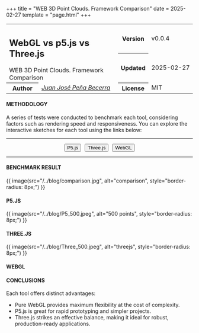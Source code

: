 +++
title = "WEB 3D Point Clouds. Framework Comparison"
date = 2025-02-27
template = "page.html"
+++

<table class="header">
 <tr>
    <td colspan="2" rowspan="2" class="width-auto">
      <h2 class="title">WebGL vs p5.js vs Three.js</h2>
      <span class="subtitle">WEB 3D Point Clouds. Framework Comparison</span>
    </td>
    <th>Version</th>
    <td class="width-min">v0.0.4</td>
  </tr>
  <tr>
    <th>Updated</th>
    <td class="width-min"><time style="white-space: pre;">2025-02-27</time></td>
  </tr>
  <tr>
    <th class="width-min">Author</th>
    <td class="width-auto"><a href="https://mainpage.me/catblue44"><cite> Juan José Peña Becerra
</cite></a></td>
    <th class="width-min">License</th>
    <td>MIT</td>
  </tr>
</table>


#### METHODOLOGY
<p>A series of tests were conducted to benchmark each tool, considering factors such as rendering speed and responsiveness. You can explore the interactive sketches for each tool using the links below:
</p>
<hr>

<div class="button-container" style="display: flex; gap: 10px; justify-content: center; align-items: center;">
    <a href="https://aijs-code-editor-user-content.web.app/Jt0mD7CW0uQHkOj4GzIUIHLkc4h2/Projects/P5_WebCloud/index.html" target="_blank">
      <button style="margin: 0;">P5.js</button>
    </a>
    <a href="https://editor.p5js.org/jujpenabe/full/PzAJrh2a3" target="_blank">
      <button style="margin: 0;">Three.js</button>
    </a>
    <a href="https://editor.p5js.org/jujpenabe/full/O9QSgf-IM" target="_blank">
      <button style="margin: 0;">WebGL</button>
    </a>
</div>


<hr>

#### BENCHMARK RESULT

{{ image(src="/../blog/comparison.jpg", alt="comparison", style="border-radius: 8px;") }}

#### P5.JS

{{ image(src="/../blog/P5_500.jpeg", alt="500 points", style="border-radius: 8px;") }}

<!-- <table> -->
<!-- <thead> -->
<!-- <tr> -->
<!-- <th class="width-auto"> -->
<!-- Points -->
<!-- </th> -->
<!-- <th class="width-auto"> -->
<!-- FPS -->
<!-- </th> -->
<!-- </tr> -->
<!-- </thead> -->
<!-- <tbody> -->
<!--   <tr> -->
<!--     <td> -->
<!--       500 -->
<!--     </td> -->
<!--     <td> -->
<!--         87.86 -->
<!--     </td> -->
<!--   </tr> -->
<!--   <tr> -->
<!--     <td> -->
<!--       1000 -->
<!--     </td> -->
<!--     <td> -->
<!--         54.01 -->
<!--     </td> -->
<!--   </tr> -->
<!--   <tr> -->
<!--     <td> -->
<!--       1500 -->
<!--     </td> -->
<!--     <td> -->
<!--        39.93.00 -->
<!--     </td> -->
<!--   </tr> -->
<!--     <tr> -->
<!--      <td>2000</td> -->
<!--      <td> -->
<!--         31.19 -->
<!--      </td> -->
<!--    </tr> -->
<!--    <tr> -->
<!--       <td> 2500</td> -->
<!--       <td> -->
<!--         25.80 -->
<!--       </td> -->
<!--     </tr> -->
<!--   </tbody> -->
<!-- </table> -->

#### THREE.JS

{{ image(src="/../blog/Three_500.jpeg", alt="threejs", style="border-radius: 8px;") }}
<!-- <table> -->
<!--   <thead> -->
<!--   <tr> -->
<!--   <th class="width-auto"> -->
<!--   Points -->
<!--   </th> -->
<!--   <th class="width-auto"> -->
<!--   FPS -->
<!--   </th> -->
<!--   </tr> -->
<!--   </thead> -->
<!--   <tbody> -->
<!--   <tr> -->
<!--     <td> -->
<!--       1000 -->
<!--     </td> -->
<!--     <td> -->
<!--        133.67 -->
<!--     </td> -->
<!--   </tr> -->
<!--   <tr> -->
<!--     <td> -->
<!--       1500 -->
<!--     </td> -->
<!--     <td> -->
<!--       57.92 -->
<!--     </td> -->
<!--   </tr> -->
<!--  <tr> -->
<!--     <td> -->
<!--       2000 -->
<!--     </td> -->
<!--     <td> -->
<!--         84.7 -->
<!--     </td> -->
<!--   </tr> -->
<!--    <tr> -->
<!--       <td> 2500</td> -->
<!--       <td> -->
<!--           55.62 -->
<!--       </td> -->
<!--     </tr> -->
<!--    </tr> -->
<!-- </tbody> -->
<!-- </table> -->
 
#### WEBGL

<!-- {{ image(src="/../blog/WebGL_1000.jpeg", alt="webgl", style="border-radius: 8px;") }} -->
<!-- <table> -->
<!--   <thead> -->
<!--     <tr> -->
<!--       <th class="width-auto"> -->
<!--         Points -->
<!--       </th> -->
<!--       <th class="width-auto"> -->
<!--         FPS -->
<!--       </th> -->
<!--     </tr> -->
<!--   </thead> -->
<!--   <tbody> -->
<!--     <tr> -->
<!--       <td> -->
<!--         1,000 -->
<!--       </td> -->
<!--       <td> -->
<!--           144 -->
<!--       </td> -->
<!--     </tr> -->
<!--     <tr> -->
<!--       <td> -->
<!--         10,000 -->
<!--       </td> -->
<!--       <td> -->
<!--           148 -->
<!--       </td> -->
<!--     </tr> -->
<!---->
<!--    <tr> -->
<!--       <td> -->
<!--         100,000 -->
<!--       </td> -->
<!--       <td> -->
<!--            147 -->
<!--       </td> -->
<!--     </tr> -->
<!--      <tr> -->
<!--         <td> 1,000,000</td> -->
<!--         <td> -->
<!--             55 -->
<!--         </td> -->
<!--       </tr> -->
<!--       <tr> -->
<!--        <td>10,000,000</td> -->
<!--        <td> -->
<!--             5 -->
<!--        </td> -->
<!--      </tr> -->
<!--   </tbody> -->
<!-- </table> -->
<!-- <hr> -->

#### CONCLUSIONS

<p>
Each tool offers distinct advantages:
<ul class="incremental">
<li> Pure WebGL provides maximum flexibility at the cost of complexity.</li>
<li> P5.js is great for rapid prototyping and simpler projects.</li>
<li> Three.js strikes an effective balance, making it ideal for robust, production-ready applications.</li>
</ul>
</p>
